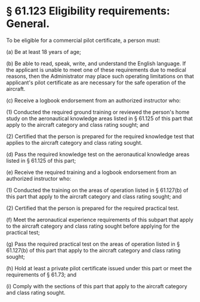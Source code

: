# § 61.123   Eligibility requirements: General.

To be eligible for a commercial pilot certificate, a person must: 


(a) Be at least 18 years of age; 


(b) Be able to read, speak, write, and understand the English language. If the applicant is unable to meet one of these requirements due to medical reasons, then the Administrator may place such operating limitations on that applicant's pilot certificate as are necessary for the safe operation of the aircraft. 


(c) Receive a logbook endorsement from an authorized instructor who: 


(1) Conducted the required ground training or reviewed the person's home study on the aeronautical knowledge areas listed in § 61.125 of this part that apply to the aircraft category and class rating sought; and 


(2) Certified that the person is prepared for the required knowledge test that applies to the aircraft category and class rating sought. 


(d) Pass the required knowledge test on the aeronautical knowledge areas listed in § 61.125 of this part; 


(e) Receive the required training and a logbook endorsement from an authorized instructor who: 


(1) Conducted the training on the areas of operation listed in § 61.127(b) of this part that apply to the aircraft category and class rating sought; and 


(2) Certified that the person is prepared for the required practical test. 


(f) Meet the aeronautical experience requirements of this subpart that apply to the aircraft category and class rating sought before applying for the practical test; 


(g) Pass the required practical test on the areas of operation listed in § 61.127(b) of this part that apply to the aircraft category and class rating sought; 


(h) Hold at least a private pilot certificate issued under this part or meet the requirements of § 61.73; and 


(i) Comply with the sections of this part that apply to the aircraft category and class rating sought. 




